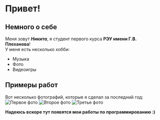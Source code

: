 # Привет! 
## Немного о себе
Меня зовут ***Никита***, я студент первого курса **РЭУ имени Г.В. Плеханова**!\
У меня есть несколько хобби:
+ Музыка
+ Фото
+ Видеоигры
  
## Примеры работ 
Вот несколько фотографий, которые я сделал за последний год:
 ![Первое фото](img/DSC_4544.jpg)
 ![Второе фото](img/DSC_5553.1.jpg)
 ![Третье фото](img/DSC_5799.jpg)

 **Надеюсь вскоре тут появятся мои работы по программированию :)**
